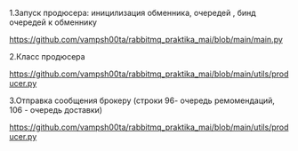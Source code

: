 1.Запуск продюсера: иницилизация  обменника, очередей , бинд очередей к обменнику 

https://github.com/vampsh00ta/rabbitmq_praktika_mai/blob/main/main.py

2.Класс продюсера 

https://github.com/vampsh00ta/rabbitmq_praktika_mai/blob/main/utils/producer.py

3.Отправка сообщения брокеру (строки 96- очередь ремомендаций, 106 - очередь доставки)

https://github.com/vampsh00ta/rabbitmq_praktika_mai/blob/main/utils/producer.py
